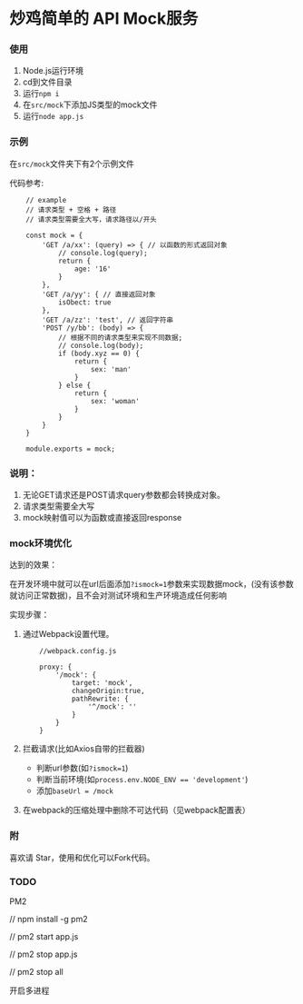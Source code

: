 # 炒鸡简单的 API Mock服务

### 使用

1. Node.js运行环境
2. cd到文件目录
3. 运行`npm i`
4. 在`src/mock`下添加JS类型的mock文件
5. 运行`node app.js`

### 示例

在`src/mock`文件夹下有2个示例文件

代码参考:

```
    // example
    // 请求类型 + 空格 + 路径
    // 请求类型需要全大写，请求路径以/开头

    const mock = {
        'GET /a/xx': (query) => { // 以函数的形式返回对象
            // console.log(query);
            return {
                age: '16'
            }
        },
        'GET /a/yy': { // 直接返回对象
            isObect: true
        },
        'GET /a/zz': 'test', // 返回字符串
        'POST /y/bb': (body) => {
            // 根据不同的请求类型来实现不同数据;
            // console.log(body);
            if (body.xyz == 0) {
                return {
                    sex: 'man'
                }
            } else {
                return {
                    sex: 'woman'
                }
            }                
        }
    }

    module.exports = mock;
```

### 说明：

1. 无论GET请求还是POST请求query参数都会转换成对象。
2. 请求类型需要全大写
3. mock映射值可以为函数或直接返回response

### mock环境优化

达到的效果：

在开发环境中就可以在url后面添加`?ismock=1`参数来实现数据mock，(没有该参数就访问正常数据)，且不会对测试环境和生产环境造成任何影响

实现步骤：

1. 通过Webpack设置代理。

    ```
        //webpack.config.js

        proxy: {
            '/mock': {
                target: 'mock',
                changeOrigin:true,
                pathRewrite: {
                    '^/mock': ''
                }
            }
        }
    ```

2. 拦截请求(比如Axios自带的拦截器)
   * 判断url参数(如`?ismock=1`)
   * 判断当前环境(如`process.env.NODE_ENV == 'development'`)
   * 添加`baseUrl = /mock`

3. 在webpack的压缩处理中删除不可达代码（见webpack配置表）



### 附

喜欢请 Star，使用和优化可以Fork代码。

### TODO

PM2

// npm install -g pm2

// pm2 start app.js

// pm2 stop app.js

// pm2 stop all

开启多进程